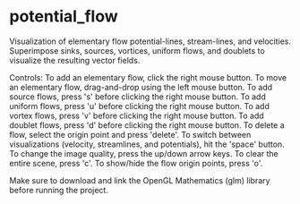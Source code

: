 # potential_flow
Visualization of elementary flow potential-lines, stream-lines, and velocities.
Superimpose sinks, sources, vortices, uniform flows, and doublets to visualize the resulting vector fields.

Controls:
To add an elementary flow, click the right mouse button.
To move an elementary flow, drag-and-drop using the left mouse button.
To add source flows, press 's' before clicking the right mouse button.
To add uniform flows, press 'u' before clicking the right mouse button.
To add vortex flows, press 'v' before clicking the right mouse button.
To add doublet flows, press 'd' before clicking the right mouse button.
To delete a flow, select the origin point and press 'delete'.
To switch between visualizations (velocity, streamlines, and potentials), hit the 'space' button.
To change the image quality, press the up/down arrow keys.
To clear the entire scene, press 'c'.
To show/hide the flow origin points, press 'o'.

Make sure to download and link the OpenGL Mathematics (glm) library before running the project.

